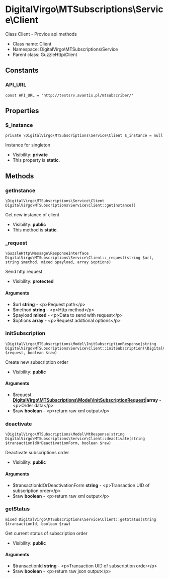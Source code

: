 DigitalVirgo\MTSubscriptions\Service\Client
===============

Class Client - Provice api methods




* Class name: Client
* Namespace: DigitalVirgo\MTSubscriptions\Service
* Parent class: GuzzleHttp\Client



Constants
----------


### API_URL

    const API_URL = 'http://testsrv.avantis.pl/mtsubscriber/'





Properties
----------


### $_instance

    private \DigitalVirgo\MTSubscriptions\Service\Client $_instance = null

Instance for singleton



* Visibility: **private**
* This property is **static**.


Methods
-------


### getInstance

    \DigitalVirgo\MTSubscriptions\Service\Client DigitalVirgo\MTSubscriptions\Service\Client::getInstance()

Get new instance of client



* Visibility: **public**
* This method is **static**.




### _request

    \GuzzleHttp\Message\ResponseInterface DigitalVirgo\MTSubscriptions\Service\Client::_request(string $url, string $method, mixed $payload, array $options)

Send http request



* Visibility: **protected**


#### Arguments
* $url **string** - &lt;p&gt;Request path&lt;/p&gt;
* $method **string** - &lt;p&gt;Http method&lt;/p&gt;
* $payload **mixed** - &lt;p&gt;Data to send with request&lt;/p&gt;
* $options **array** - &lt;p&gt;Request addtional options&lt;/p&gt;



### initSubscription

    \DigitalVirgo\MTSubscriptions\Model\InitSubscriptionResponse|string DigitalVirgo\MTSubscriptions\Service\Client::initSubscription(\DigitalVirgo\MTSubscriptions\Model\InitSubscriptionRequest|array $request, boolean $raw)

Create new subscription order



* Visibility: **public**


#### Arguments
* $request **[DigitalVirgo\MTSubscriptions\Model\InitSubscriptionRequest](DigitalVirgo-MTSubscriptions-Model-InitSubscriptionRequest.md)|array** - &lt;p&gt;Order data&lt;/p&gt;
* $raw **boolean** - &lt;p&gt;return raw xml output&lt;/p&gt;



### deactivate

    \DigitalVirgo\MTSubscriptions\Model\MtResponse|string DigitalVirgo\MTSubscriptions\Service\Client::deactivate(string $transactionIdOrDeactivationForm, boolean $raw)

Deactivate subscriptions order



* Visibility: **public**


#### Arguments
* $transactionIdOrDeactivationForm **string** - &lt;p&gt;Transaction UID of subscription order&lt;/p&gt;
* $raw **boolean** - &lt;p&gt;return raw xml output&lt;/p&gt;



### getStatus

    mixed DigitalVirgo\MTSubscriptions\Service\Client::getStatus(string $transactionId, boolean $raw)

Get current status of subscription order



* Visibility: **public**


#### Arguments
* $transactionId **string** - &lt;p&gt;Transaction UID of subscription order&lt;/p&gt;
* $raw **boolean** - &lt;p&gt;return raw json output&lt;/p&gt;


